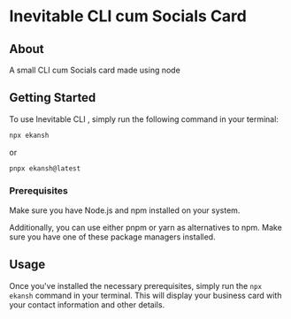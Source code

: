 
# Inevitable CLI cum Socials Card

## About

A small CLI cum Socials card made using node

## Getting Started

To use Inevitable CLI , simply run the following command in your terminal:
```zsh
npx ekansh
```
or 
```zsh
pnpx ekansh@latest
```

### Prerequisites

Make sure you have Node.js and npm installed on your system.

Additionally, you can use either pnpm or yarn as alternatives to npm. Make sure you have one of these package managers installed.

## Usage

Once you've installed the necessary prerequisites, simply run the `npx ekansh` command in your terminal. This will display your business card with your contact information and other details.
